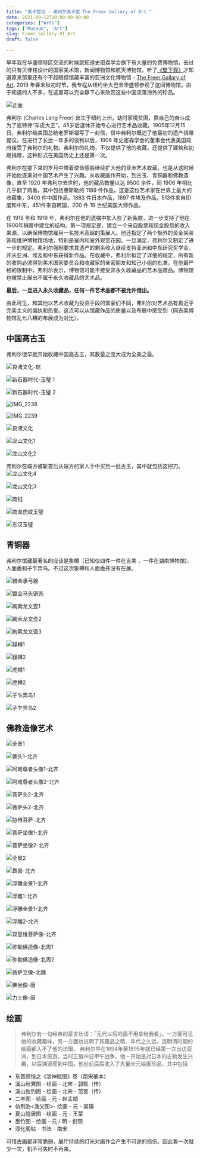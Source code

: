 ```yaml
---
title: "美术馆记 - 弗利尔美术馆 The Freer Gallery of Art "
date: 2021-09-12T10:00:00-00:00
categories: ["Arts"]
tags: ["Museum", "Art"]
slug: Freer_Gallary_Of_Art
draft: false

---
```

早年我在华盛顿特区交流的时候就知道史密森学会旗下有大量的免费博物馆，去过的只有贝律铭设计的国家美术馆，新闻博物馆和航天博物馆。听了[《壁下观》](https://www.youtube.com/watch?v=EL5MplyleV8&t=207s)才知道原来那里还有个不起眼但馆藏丰富的亚洲文化博物馆 - [The Freer Gallary of Art](https://www.si.edu/museums/freer-gallery). 2019 年春末秋初时节，我专程从纽约坐大巴去华盛顿参观了这间博物馆。由于知道的人不多，在这里可以完全静下心来欣赏这些中国流落海外的珍品。

![正面](https://ids.si.edu/ids/deliveryService?id=https://www.si.edu/content/img/museums/banner/fga.jpg&max_w=600)

弗利尔 (Charles Lang Freer) 出生于纽约上州，幼时家境贫困，靠自己的奋斗成为了底特律“车皮大王”，45岁后退休开始专心进行艺术品收藏。1905年12月15日，弗利尔给美国总统老罗斯福写了一封信，信中弗利尔概述了他最初的遗产捐赠提议。在进行了长达一年多的谈判以后，1906 年史密森学会的董事会代表美国政府接受了弗利尔的礼物。弗利尔的礼物，不仅提供了他的收藏，还提供了建筑和初期捐赠，这种形式在美国历史上还是第一次。

弗利尔在接下来的岁月中带着使命感般继续扩大他的亚洲艺术收藏，也是从这时候开始他逐渐对中国艺术产生了兴趣。从收藏画作开始，到古玉、青铜器和佛教造像，直至 1920 年弗利尔去世时，他的藏品数量以达 9500 余件，同 1906 年相比几乎翻了两番。其中包括惠斯勒的 1189 件作品，这是这位艺术家在世界上最大的收藏集，3400 件中国作品，1863 件日本作品，1697 件埃及作品，513件来自印度和中东，451件来自韩国，200 件 19 世纪美国大师作品。

在 1918 年和 1919 年，弗利尔在他的遗嘱中加入些了新条款，进一步支持了他在1906年捐赠中建立的结构。第一项规定是，建立一个来自股票和现金股息的收入来源，以确保博物馆雇用一名技术高超的策展人。他还指定了两个额外的资金来装饰和维护博物馆场地，特别是室内和室外观赏花园。一旦满足，弗利尔又制定了进一步的规定。弗利尔强制要求其遗产的剩余收入继续支持亚洲和中东研究奖学金，并从亚洲、埃及和中东获得新作品。在收藏中，弗利尔拟定了详细的规定，所有新的收购必须得到美术国家委员会和收藏家的亲密朋友和知己小组的批准。在他最严格的限制中，弗利尔表示，博物馆可能不接受非永久收藏品的艺术品赠品。博物馆也被禁止展出不属于永久收藏品的艺术品。

**最后，一旦进入永久收藏品，任何一件艺术品都不被允许借出。**

由此可见，和其他以艺术收藏为投资手段的富豪们不同，弗利尔对艺术品有着近乎完美主义的偏执和热爱。这点可以从馆藏作品的质量以及布展中感受到（同吉美博物馆乱七八糟的布展成为对比）。

## 中国高古玉
弗利尔很早就开始收藏中国高古玉，其数量之庞大成为全美之最。

![良渚文化-琮](https://tva3.sinaimg.cn/large/0025BDSjgy1gug2vl003vj628g1oc7wh02.jpg)

![新石器时代-玉璧 1](https://tva3.sinaimg.cn/large/0025BDSjgy1gug2vlvpvjj61js22d4qp02.jpg)

![新石器时代-玉璧 2](https://tva2.sinaimg.cn/large/0025BDSjgy1gug2vn34tjj627q2yfx6p02.jpg)

![IMG_2238](https://tvax3.sinaimg.cn/large/0025BDSjgy1gug2vo1sy2j61yz2mqkjl02.jpg)

![IMG_2239](https://tvax3.sinaimg.cn/large/0025BDSjgy1gug2vpb9maj629m30ux6p02.jpg)

![良渚文化](https://tva3.sinaimg.cn/large/0025BDSjgy1guf1u95knyj64mo3347wi02.jpg)

![龙山文化1](https://tva4.sinaimg.cn/large/0025BDSjgy1guf1uaa54fj64mo334h4n02.jpg)

![龙山文化2](https://tvax1.sinaimg.cn/large/0025BDSjgy1guf1ubjt5xj64mo334b2902.jpg)

弗利尔在端方被斩首后从端方的家人手中买到一批古玉，其中就包括这把刀。
![龙山文化4](https://tvax2.sinaimg.cn/large/0025BDSjgy1gug42ukv8aj61400u0q9e02.jpg)

![龙山文化3](https://tvax3.sinaimg.cn/large/0025BDSjgy1guf1udvqk6j64mo334qv502.jpg)

![商钺](https://tvax1.sinaimg.cn/large/0025BDSjgy1guf1uevcthj63344mob2902.jpg)

![商龙虎纹玉璧](https://tva3.sinaimg.cn/large/0025BDSjgy1guf1th7kk9j64mo334kjl02.jpg)

![东汉玉璧](https://tva4.sinaimg.cn/large/0025BDSjgy1guf1ucowtej64mo3347wh02.jpg)

## 青铜器
弗利尔馆藏最著名的应该是象樽（已知仅四件一件在吉美 ，一件在湖南博物馆)、人面盉和子乍弄鸟。不过这次象樽和人面盉并没有在展。

![错金承弓器](https://tva1.sinaimg.cn/large/0025BDSjgy1guf1txfr13j64mo334hdt02.jpg)

![镀金马头铜饰](https://tva2.sinaimg.cn/large/0025BDSjgy1guf1tvu8qpj64mo334x6p02.jpg)

![綯索龙文壶1](https://tvax3.sinaimg.cn/large/0025BDSjgy1guf1u7o8k1j63344mohdu02.jpg)

![綯索龙文壶2](https://tvax4.sinaimg.cn/large/0025BDSjgy1guf1vajoznj62ro4stkjn02.jpg)

![綯索龙文壶3](https://tva1.sinaimg.cn/large/0025BDSjgy1guf1u5xzbkj63344mo7wl02.jpg)

![貘樽1](https://tva2.sinaimg.cn/large/0025BDSjgy1guf1v73e3yj64mo3341kz02.jpg)

![貘樽2](https://tva3.sinaimg.cn/large/0025BDSjgy1guf1v940v7j64kn31r00002.jpg)

![虎樽1](https://tva3.sinaimg.cn/large/0025BDSjgy1guf1ve1tfvj64mo334hdx02.jpg)

![虎樽2](https://tva4.sinaimg.cn/large/0025BDSjgy1guf1vbtd62j64mo334u0y02.jpg)

![子乍弄鸟1](https://tva4.sinaimg.cn/large/0025BDSjgy1guf1u18b1fj63jl4kv1l202.jpg)

![子乍弄鸟2](https://tva1.sinaimg.cn/large/0025BDSjgy1guf1u3f30nj64mo334x6s02.jpg)

## 佛教造像艺术

![全景1](https://tvax2.sinaimg.cn/large/0025BDSjgy1gug2v8srzkj62x9270hdt02.jpg)

![佛头1-北齐](https://tva4.sinaimg.cn/large/0025BDSjgy1guf1tmceg1j64mo334qv502.jpg)

![阿难尊者头像1-北齐](https://tva3.sinaimg.cn/large/0025BDSjgy1guf1ux5g3nj64mo3347wi02.jpg)

![阿难尊者头像2-北齐](https://tva1.sinaimg.cn/large/0025BDSjgy1guf1uyigihj64mo334b2b02.jpg)

![菩萨头2-北齐](https://tvax1.sinaimg.cn/large/0025BDSjgy1guf1v0j2rfj64mo3341ky02.jpg)

![菩萨头2-北齐](https://tvax1.sinaimg.cn/large/0025BDSjgy1guf1v22omoj64mo3341ky02.jpg)

![胁侍菩萨-北齐](https://tvax2.sinaimg.cn/large/0025BDSjgy1guf1utklm6j63344mohdt02.jpg)

![菩萨坐像1-北齐](https://tva1.sinaimg.cn/large/0025BDSjgy1guf1tqnu72j64mo334npf02.jpg)

![菩萨坐像2-北齐](https://tvax2.sinaimg.cn/large/0025BDSjgy1guf1toblgqj62ts48o7wi02.jpg)

![全景2](https://tvax3.sinaimg.cn/large/0025BDSjgy1gug2vqibusj63402c0x6p02.jpg)

![畏兽-北齐](https://tva4.sinaimg.cn/large/0025BDSjgy1guf1uhgh0vj64482qtb2a02.jpg)

![浮雕全景1-北齐](https://tva1.sinaimg.cn/large/0025BDSjgy1gug2vdsedwj63402c07wj02.jpg)

![浮雕1-北齐](https://tva1.sinaimg.cn/large/0025BDSjgy1guf1uqakpzj64mo334e8502.jpg)

![浮雕全景1-北齐](https://tva3.sinaimg.cn/large/0025BDSjgy1gug2vgb5nxj63402c0hdu02.jpg)

![浮雕2-北齐](https://tva3.sinaimg.cn/large/0025BDSjgy1guf1us49igj64mo334hdx02.jpg)

![双思维菩萨像-北齐](https://tvax3.sinaimg.cn/large/0025BDSjgy1guf1uvts3lj63344mo7wk02.jpg)

![弥勒佛造像-北周1](https://tva1.sinaimg.cn/large/0025BDSjgy1guf1umax1tj63344moe8302.jpg)

![弥勒佛造像-北周2](https://tvax3.sinaimg.cn/large/0025BDSjgy1guf1unigsbj64mo334b2a02.jpg)

![菩萨立像-北魏](https://tvax3.sinaimg.cn/large/0025BDSjgy1guf1v5azwyj631s4kob2b02.jpg)

![佛坐像-唐](https://tvax3.sinaimg.cn/large/0025BDSjgy1guf1v3t76hj63174l51ky02.jpg)

![力士像-唐](https://tvax4.sinaimg.cn/large/0025BDSjgy1guf1tsj2lfj63344mou0x02.jpg)


## 绘画
>弗利尔有一句经典的豪言壮语：「元代以后的画不用拿给我看」。一方面可见他的收藏趣味，另一方面也说明了其藏品之精、年代之久远，连明清时期的绘画都入不了他的法眼。
> 弗利尔早在1894年至1895年就已经第一次出访亚洲，到日本旅游，当时正值中日甲午战争。他一开始是对日本的古物发生兴趣，以后溯源而到中国。他前前后后收入了大量宋元绘画珍品，其中包括：
- 东晋顾恺之《洛神赋图》卷（南宋摹本）
- 溪山秋霁图 - 绘画 - 北宋 - 郭熙（传）
- 溪山独钓图 - 绘画 - 北宋 - 范宽（传）
- 二羊图 - 绘画 - 元 - 赵孟頫
- 仿荆浩<渔父图>- 绘画 - 元 - 吴镇
- 夏山隐居图 - 绘画 - 元 - 王蒙
- 墨竹图 - 绘画 - 元 / 明 - 倪瓒
- 淳化阁帖 - 书法 - 南宋

可惜古画都非常脆弱，展厅持续的灯光对画作会产生不可逆的损伤。因此看一次就少一次，机不可失时不再来。